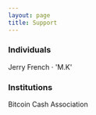 ```yaml
---
layout: page
title: Support
---
```


### Individuals

Jerry French · 'M.K'

### Institutions

Bitcoin Cash Association 
